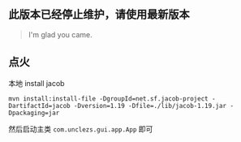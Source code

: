 ## 此版本已经停止维护，请使用最新版本

> I'm glad you came.

## 点火

本地 install jacob

```shell
mvn install:install-file -DgroupId=net.sf.jacob-project -DartifactId=jacob -Dversion=1.19 -Dfile=./lib/jacob-1.19.jar -Dpackaging=jar
```

然后启动主类 `com.unclezs.gui.app.App` 即可
